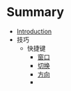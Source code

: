 # Summary

* [Introduction](README.md)
* 技巧
   * 快捷键
       * [窗口](skill/key/window.md)
       * [切换](skill/key/switch.md)
       * [方向](skill/key/direction.md)
       * 
